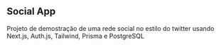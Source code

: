## Social App

Projeto de demostração de uma rede social no estilo do twitter usando Next.js, Auth.js, Tailwind, Prisma e PostgreSQL